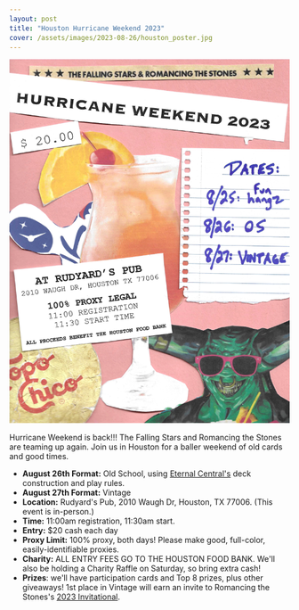 ```yaml
---
layout: post
title: "Houston Hurricane Weekend 2023"
cover: /assets/images/2023-08-26/houston_poster.jpg
---
```


![](/assets/images/2023-08-26/houston_poster.jpg)

Hurricane Weekend is back!!! The Falling Stars and Romancing the Stones are teaming up
again. Join us in Houston for a baller weekend of old cards and good times.

* **August 26th Format:** Old School, using [Eternal Central's](https://www.eternalcentral.com/9394rules/)
  deck construction and play rules.
* **August 27th Format:** Vintage
* **Location:** Rudyard's Pub, 2010 Waugh Dr, Houston, TX 77006. (This event is in-person.)
* **Time:** 11:00am registration, 11:30am start.
* **Entry:** $20 cash each day
* **Proxy Limit:** 100% proxy, both days! Please make good, full-color, easily-identifiable proxies.
* **Charity:** ALL ENTRY FEES GO TO THE HOUSTON FOOD BANK. We'll also be holding a
  Charity Raffle on Saturday, so bring extra cash!
* **Prizes**: we'll have participation cards and Top 8 prizes, plus other giveaways!
  1st place in Vintage will earn an invite to Romancing the Stones's [2023 Invitational](/invitational).

